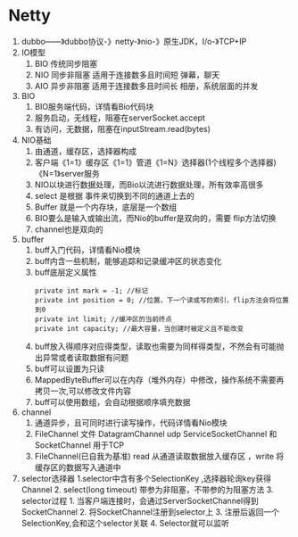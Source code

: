 # Netty
1. dubbo——》dubbo协议-》netty-》nio-》原生JDK，I/o-》TCP+IP
2. IO模型
	1. BIO 传统同步阻塞
	2. NIO 同步非阻塞 适用于连接数多且时间短  弹幕，聊天
	3. AIO 异步非阻塞 适用于连接数多且时间长  相册，系统层面的并发
3. BIO
	1. BIO服务端代码，详情看Bio代码块
	2. 服务启动，无线程，阻塞在serverSocket.accept
	3. 有访问，无数据，阻塞在inputStream.read(bytes)
4. NIO基础
	1. 由通道，缓存区，选择器构成
	2. 客户端《1=1》缓存区《1=1》管道《1=N》选择器(1个线程多个选择器)《N=1》server服务 
	3. NIO以块进行数据处理，而Bio以流进行数据处理，所有效率高很多
	4. select 是根据 事件来切换到不同的通道上去的
	5. Buffer 就是一个内存块，底层是一个数组
	6. BIO要么是输入或输出流，而Nio的buffer是双向的，需要 flip方法切换
	7. channel也是双向的
5. buffer
	1. buff入门代码，详情看Nio模块
	2. buff内含一些机制，能够追踪和记录缓冲区的状态变化
	3. buff底层定义属性
		```
		private int mark = -1; //标记
		private int position = 0; //位置，下一个读或写的索引，flip方法会将位置到0
		private int limit; //缓冲区的当前终点
		private int capacity; //最大容量，当创建时被定义且不能改变
		```
    4. buff放入得顺序对应得类型，读取也需要为同样得类型，不然会有可能抛出异常或者读取数据有问题
    5. buff可以设置为只读 
    6. MappedByteBuffer可以在内存（堆外内存）中修改，操作系统不需要再拷贝一次,可以修改文件内容
    7. buff可以使用数组，会自动根据顺序填充数据
6. channel
	1. 通道异步，且可同时进行读写操作，代码详情看Nio模块
	2. FileChannel 文件  DatagramChannel udp  ServiceSocketChannel 和 SocketChannel 用于TCP
	3. FileChannel(已自我为基准) read 从通道读取数据放入缓存区 ，write 将缓存区的数据写入通道中
7. selector选择器
    1.selector中含有多个SelectionKey ,选择器轮询key获得Channel
    2. select(long timeout) 带参为非阻塞，不带参的为阻塞方法
    3. selector过程
        1. 当客户端连接时，会通过ServerSocketChannel得到SocketChannel
        2. 将SocketChannel注册到selector上
        3. 注册后返回一个SelectionKey,会和这个selector关联
        4. Selector就可以监听